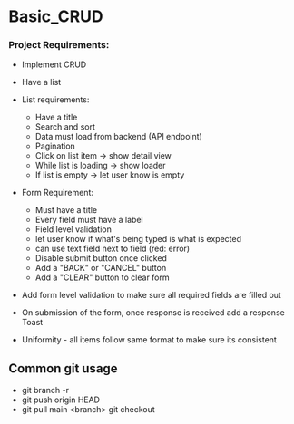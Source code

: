 # Basic_CRUD
### Project Requirements:

- Implement CRUD
- Have a list
- List requirements:
  - Have a title
  - Search and sort
  - Data must load from backend (API endpoint)
  - Pagination
  - Click on list item -> show detail view
  - While list is loading -> show loader
  - If list is empty -> let user know is empty
- Form Requirement:
  - Must have a title
  - Every field must have a label
  - Field level validation
  - let user know if what's being typed is what is expected
  - can use text field next to field (red: error)
  - Disable submit button once clicked
  - Add a "BACK" or "CANCEL" button
  - Add a "CLEAR" button to clear form

- Add form level validation to make sure all required fields are filled out
- On submission of the form, once response is received add a response Toast
- Uniformity - all items follow same format to make sure its consistent

## Common git usage

- git branch -r
- git push origin HEAD
- git pull main \<branch\>
  git checkout <branch>
